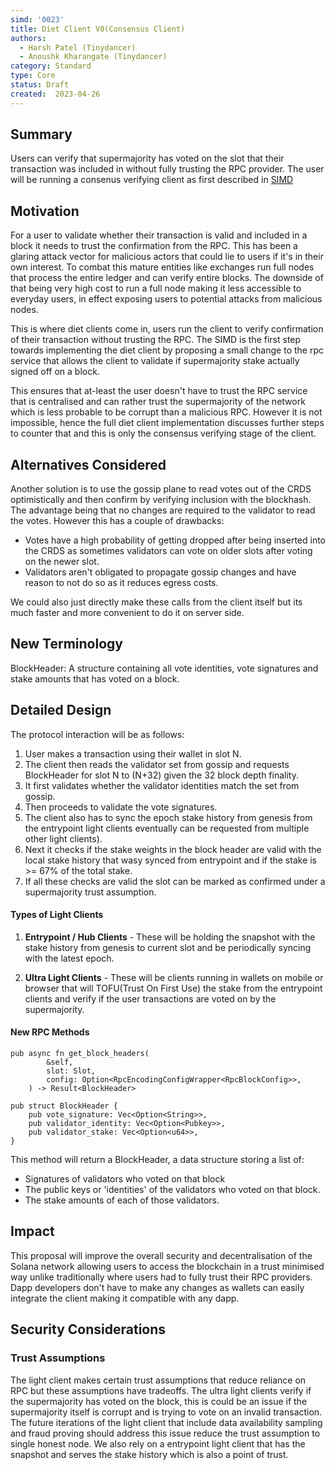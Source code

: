 ```yaml
---
simd: '0023'
title: Diet Client V0(Consensus Client)
authors:
  - Harsh Patel (Tinydancer)
  - Anoushk Kharangate (Tinydancer)
category: Standard
type: Core
status: Draft
created:  2023-04-26
---
```


## Summary
Users can verify that supermajority has voted on the slot that their transaction was included in without fully trusting the RPC provider. The user
will be running a consenus verifying client as first described in [SIMD](https://github.com/solana-foundation/solana-improvement-documents/pull/10)

## Motivation
For a user to validate whether their transaction is valid and included in a block it needs to trust the confirmation from the RPC. This has been a glaring attack vector for malicious actors that could lie to users if it's in their own interest. To combat this mature entities like exchanges run full nodes that process the entire ledger and can verify entire blocks. The downside of that being very high cost to run a full node making it less accessible to everyday users, in effect exposing users to potential attacks from malicious nodes. 

This is where diet clients come in, users run the client to verify confirmation of their transaction without trusting the RPC. The SIMD is the first step towards implementing the diet client by proposing a small change to the rpc service that allows the client to validate if supermajority stake actually signed off on a block. 

This ensures that at-least the user doesn't have to trust the RPC service that is centralised and can rather trust the supermajority of the network which is less probable to be corrupt than a malicious RPC. However it is not impossible, hence the full diet client implementation discusses further steps to counter that and this is only the consensus verifying stage of the client.


## Alternatives Considered
Another solution is to use the gossip plane to read votes out of the CRDS optimistically and then confirm by verifying inclusion with the blockhash. The advantage being that no changes are required to the validator to read the votes. However this has a couple of drawbacks:
- Votes have a high probability of getting dropped after being inserted into the CRDS as sometimes validators can vote on older slots after voting on the newer slot.
- Validators aren't obligated to propagate gossip changes and have reason to not do so as it reduces egress costs.

We could also just directly make these calls from the client itself but its much faster and more convenient to do it on server side.


## New Terminology

BlockHeader: A structure containing all vote identities, vote signatures and stake amounts that has voted on a block.

## Detailed Design
The protocol interaction will be as follows:
1. User makes a transaction using their wallet in slot N.
2. The client then reads the validator set from gossip and requests BlockHeader for slot N to (N+32) given the 32 block depth finality.  
3. It first validates whether the validator identities match the set from gossip.
4. Then proceeds to validate the vote signatures.
5. The client also has to sync the epoch stake history from genesis from the entrypoint light clients eventually can be requested from multiple other light clients).
6. Next it checks if the stake weights in the block header are valid with the local stake history that wasy synced from entrypoint and if the stake is >= 67% of the total stake.
8. If all these checks are valid the slot can be marked as confirmed under a supermajority trust assumption.

#### Types of Light Clients
1. **Entrypoint / Hub Clients** - These will be holding the snapshot with the stake history from genesis to current slot and be periodically syncing with the latest epoch.
   
3. **Ultra Light Clients** - These will be clients running in wallets on mobile or browser that will TOFU(Trust On First Use) the stake from the entrypoint clients and verify if the user transactions are voted on by the supermajority.

#### New RPC Methods
```
pub async fn get_block_headers(
        &self,
        slot: Slot,
        config: Option<RpcEncodingConfigWrapper<RpcBlockConfig>>,
    ) -> Result<BlockHeader> 
```

```
pub struct BlockHeader {
    pub vote_signature: Vec<Option<String>>,
    pub validator_identity: Vec<Option<Pubkey>>,
    pub validator_stake: Vec<Option<u64>>,
}
```
This method will return a BlockHeader, a data structure storing a list of:
 - Signatures of validators who voted on that block
 - The public keys or 'identities' of the validators who voted on that block.
 - The stake amounts of each of those validators.


## Impact

This proposal will improve the overall security and decentralisation of the Solana network allowing users to access the blockchain in a trust
minimised way unlike traditionally where users had to fully trust their RPC providers. Dapp developers don't have to make any changes as wallets can easily integrate the client making it compatible with any dapp.

## Security Considerations

### Trust Assumptions
The light client makes certain trust assumptions that reduce reliance on RPC but these assumptions have tradeoffs. The ultra light clients verify if the supermajority has voted on the block, this is could be an issue if the supermajority itself is corrupt and is trying to vote on an invalid transaction. The future iterations of the light client that include data availability sampling and fraud proving should address this issue reduce the trust assumption to single honest node. We also rely on a entrypoint light client that has the snapshot and serves the stake history which is also a point of trust.
